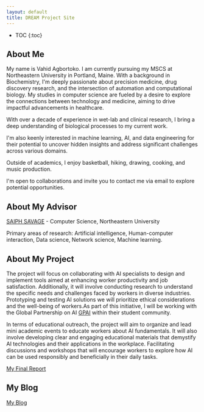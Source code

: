 ```yaml
---
layout: default
title: DREAM Project Site
---
```


* TOC
{:toc}

## About Me

My name is Vahid Agbortoko. I am currently pursuing my MSCS at Northeastern University in Portland, Maine. With a background in Biochemistry, I'm deeply passionate about precision medicine, drug discovery research, and the intersection of automation and computational biology. My studies in computer science are fueled by a desire to explore the connections between technology and medicine, aiming to drive impactful advancements in healthcare.

With over a decade of experience in wet-lab and clinical research, I bring a deep understanding of biological processes to my current work.

I'm also keenly interested in machine learning, AI, and data engineering for their potential to uncover hidden insights and address significant challenges across various domains.

Outside of academics, I enjoy basketball, hiking, drawing, cooking, and music production.

I'm open to collaborations and invite you to contact me via email to explore potential opportunities.

## About My Advisor

[SAIPH SAVAGE](https://www.khoury.northeastern.edu/people/saiph-savage/) - Computer Science, Northeastern University

Primary areas of research: Artificial intelligence, Human-computer interaction, Data science, Network science, Machine learning.

## About My Project

The project will focus on collaborating with AI specialists to design and implement tools aimed at enhancing worker productivity and job satisfaction. Additionally, it will involve conducting research to understand the specific needs and challenges faced by workers in diverse industries. Prototyping and testing AI solutions we will prioritize ethical considerations and the well-being of workers.As part of this initiative, I will be working with the Global Partnership on AI [GPAI](https://gpai.ai/) within their student community.

In terms of educational outreach, the project will aim to organize and lead mini academic events to educate workers about AI fundamentals. It will also involve developing clear and engaging educational materials that demystify AI technologies and their applications in the workplace. Facilitating discussions and workshops that will encourage workers to explore how AI can be used responsibly and beneficially in their daily tasks.

[My Final Report](files/finalreport.pdf)

## My Blog

[My Blog](blog.html)
